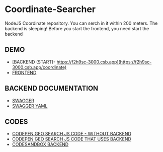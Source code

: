 # Coordinate-Searcher
NodeJS Coordinate repository. You can serch in it within 200 meters.
The backend is sleeping! Before you start the frontend, you need start the backend

## DEMO
- [BACKEND (START)- https://f2h9sc-3000.csb.app](https://f2h9sc-3000.csb.app/coordinate)
- [FRONTEND](https://bzozoo.github.io/Coordinate-Searcher/Frontend)

## BACKEND DOCUMENTATION
- [SWAGGER](https://bzozoo.github.io/Coordinate-Searcher/swagger.html)
- [SWAGGER YAML](https://github.com/bzozoo/Coordinate-Searcher/blob/main/Backend/swagger.yaml)

## CODES
- [CODEPEN GEO SEARCH JS CODE - WITHOUT BACKEND](https://codepen.io/bzozoo/pen/WNYZygL)
- [CODEPEN GEO SEARCH JS CODE THAT USES BACKEND](https://codepen.io/bzozoo/pen/dyQVBpJ)
- [CODESANDBOX BACKEND](https://codesandbox.io/p/sandbox/coordinate-search-api-f2h9sc)
